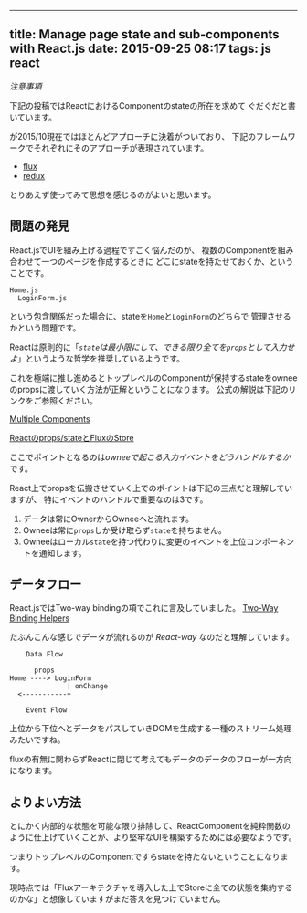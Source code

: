 ------------------
title: Manage page state and sub-components with React.js
date: 2015-09-25 08:17
tags: js react
------------------

*注意事項*

下記の投稿ではReactにおけるComponentのstateの所在を求めて
ぐだぐだと書いています。

が2015/10現在ではほとんどアプローチに決着がついており、
下記のフレームワークでそれぞれにそのアプローチが表現されています。

- [flux](https://github.com/facebook/flux)
- [redux](https://github.com/rackt/redux)

とりあえず使ってみて思想を感じるのがよいと思います。

問題の発見
--------------

React.jsでUIを組み上げる過程ですごく悩んだのが、
複数のComponentを組み合わせて一つのページを作成するときに
どこにstateを持たせておくか、ということです。

```
Home.js
  LoginForm.js
```

という包含関係だった場合に、stateを`Home`と`LoginForm`のどちらで
管理させるかという問題です。

Reactは原則的に「_`state`は最小限にして、できる限り全てを`props`として入力せよ_」というような哲学を推奨しているようです。

これを極端に推し進めるとトップレベルのComponentが保持するstateをowneeのpropsに渡していく方法が正解ということになります。
公式の解説は下記のリンクをご参照ください。

[Multiple Components](https://facebook.github.io/react/docs/multiple-components.html#data-flow)

[Reactのprops/stateとFluxのStore](http://mizchi.hatenablog.com/entry/2015/08/24/233919)

ここでポイントとなるのは*owneeで起こる入力イベントをどうハンドルするか*です。

React上でpropsを伝搬させていく上でのポイントは下記の三点だと理解していますが、
特にイベントのハンドルで重要なのは3です。

1. データは常にOwnerからOwneeへと流れます。
2. Owneeは常に`props`しか受け取らず`state`を持ちません。
3. Owneeはローカル`state`を持つ代わりに変更のイベントを上位コンポーネントを通知します。

データフロー
-------------

React.jsではTwo-way bindingの項でこれに言及していました。
[Two-Way Binding Helpers](https://facebook.github.io/react/docs/two-way-binding-helpers.html)

たぶんこんな感じでデータが流れるのが _React-way_ なのだと理解しています。

```
    Data Flow

      props       
Home ----> LoginForm
              | onChange
  <-----------+

    Event Flow
```

上位から下位へとデータをパスしていきDOMを生成する一種のストリーム処理みたいですね。

fluxの有無に関わらずReactに閉じて考えてもデータのデータのフローが一方向になります。


よりよい方法
------------

とにかく内部的な状態を可能な限り排除して、ReactComponentを純粋関数のように仕上げていくことが、より堅牢なUIを構築するためには必要なようです。

つまりトップレベルのComponentですらstateを持たないということになります。

現時点では「Fluxアーキテクチャを導入した上でStoreに全ての状態を集約するのかな」と想像していますがまだ答えを見つけていません。
